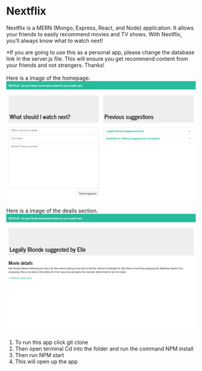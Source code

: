 # Nextflix
Nextflix is a MERN (Mongo, Express, React, and Node) application. It allows your friends to easily recommend movies and TV shows. With Nextflix, you’ll always know what to watch next! 

*If you are going to use this as a personal app, please change the database link in the server.js file. This will ensure you get recommend content from your friends and not strangers. Thanks!
<br><br>
Here is a image of the homepage.
![Home](/img/img.png 'Screenshot')
<br><br>
Here is a image of the deails section.
![Home](/img/img2.png 'Screenshot')

1. To run this app click git clone <Br>
2. Then open terminal Cd into the folder and run the command NPM install <br>
3. Then run NPM start <Br>
4. This will open up the app <Br>
